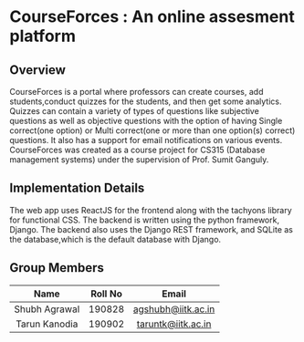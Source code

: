 # CourseForces : An online assesment platform

## Overview

CourseForces is a portal where professors can create courses, add students,conduct
quizzes for the students, and then get some analytics. Quizzes can contain a variety of
types of questions like subjective questions as well as objective questions with the
option of having Single correct(one option) or Multi correct(one or more than one
option(s) correct) questions. It also has a support for email notifications on various events.
CourseForces was created as a course project for CS315 (Database management systems) under the supervision of Prof. Sumit Ganguly.

## Implementation Details

The web app uses ReactJS for the frontend along with the tachyons library for
functional CSS.
The backend is written using the python framework, Django. The backend also uses
the Django REST framework, and SQLite as the database,which is the
default database with Django.

## Group Members
|       Name      | Roll No |        Email        |
|:---------------:|:-------:|:-------------------:|
|  Shubh Agrawal  |  190828 | agshubh@iitk.ac.in  |
|  Tarun Kanodia  |  190902 |  taruntk@iitk.ac.in |

